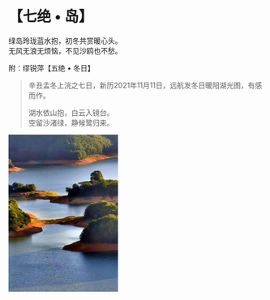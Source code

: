 # 【七绝 • 岛】

绿岛玲珑蓝水抱，初冬共赏暖心头。  
无风无浪无烦恼，不见沙鸥也不愁。

附：缪锐萍【五绝 • 冬日】

> 辛丑孟冬上浣之七日，新历2021年11月11日，远航发冬日暖阳湖光图，有感而作。
>
> 湖水依山抱，白云入镜台。  
> 空留沙渚绿，静候鹭归来。

![](35.jpg)